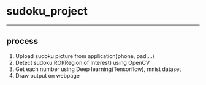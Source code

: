 # sudoku_project
---

## process

1. Upload sudoku picture from application(phone, pad,...)
2. Detect sudoku ROI(Region of Interest) using OpenCV
3. Get each number using Deep learning(Tensorflow), mnist dataset
4. Draw output on webpage